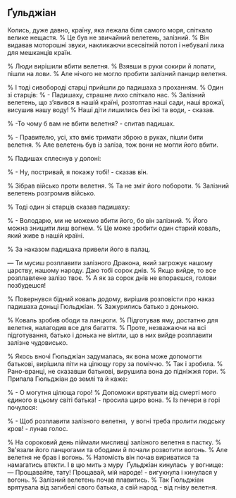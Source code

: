 ## Ґульджіан

Колись, дуже давно, країну, яка лежала біля самого моря, спіткало велике нещастя.
% Це був не звичайний велетень, залізний.
% Він видавав моторошні звуки, накликаючи всесвітній потоп і небувалі лиха для мешканців країн.

% Люди вирішили вбити велетня.
% Взявши в руки сокири й лопати, пішли на лови.
% Але нічого не могло пробити залізний панцир велетня.

% І тоді сивобороді старці прийшли до падишаха з проханням.
% Один зі старців:
% - Падишаху, страшне лихо спіткало нас.
% Залізний велетень, що з’явився в нашій країні, розтоптав наші сади, наші врожаї, висушив нашу воду!
% Наші діти лишились без їжі та води, - сказав.

% -То чому б вам не вбити велетня? - спитав падишах.

% - Правителю, усі, хто вміє тримати зброю в руках, пішли бити велетня.
% Але велетень був із заліза, тож вони не могли його вбити.

% Падишах сплеснув у долоні:

% - Ну, постривай, я покажу тобі! - сказав він.

% Зібрав військо проти велетня.
% Та не зміг його побороти.
% Залізний велетень розгромив військо.

% Тоді один зі старців сказав падишаху:

% - Володарю, ми не можемо вбити його, бо він залізний.
% Його можна знищити лиш вогнем.
% Це може зробити один старий коваль, який живе в нашій країні.

% За наказом падишаха привели його в палац.

— Ти мусиш розплавити залізного Дракона, який загрожує нашому царству, нашому народу.
Даю тобі сорок днів.
% Якщо вийде, то все розплавлене залізо твоє.
% А як за сорок днів не впораєшся, голови позбудешся!

% Повернувся бідний коваль додому, вирішив розповісти про наказ падишаха доньці Гюльджіан.
% Зажурились батько з донькою.

% Коваль зробив ободи та ланцюги.
% Підготував яму, достатню для велетня, налагодив все для багаття.
% Проте, незважаючи на всі підготування, батько і донька не віитли, що в них вийде розплавити залізне чудовисько.

% Якось вночі Гюльджіан задумалась, як вона може допомогти батькові, вирішила піти на цілющу гору за поміччю.
% Так і зробила.
% Рано-вранці, не сказавши батькові, вирушила вона до підніжжя гори.
% Припала Гюльджіан до землі та й каже:

% - О могутня цілюща горо!
% Допоможи врятувати від смерті мого єдиного в цьому світі батька! - просила щиро вона.
% Із печери в горі почулося:

% - Щоб розплавити залізного велетня,  у вогні треба пролити людську кров! - лунав голос.

% На сороковий день піймали мисливці залізного велетня в пастку.
% Зв'язали його ланцюгами та ободами й почали розвотити вогонь.
% Але велетня не брав і вогонь.
% Натомість він почав вириватися та намагатись втекти.
І в цю мить з муру  Ґульджіан кинулась  у вогнище:
— Прощавайте, тату!
Прощавай, мій народе! - вигукнула і кинулася у вогонь.
% Залізний велетень почав плавитись.
% Так Гюльджіан врятувала від загибелі свого батька, а свій народ - від гніву велетня.

